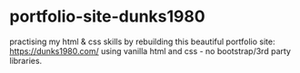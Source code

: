 # portfolio-site-dunks1980

practising my html & css skills 
by rebuilding this beautiful portfolio site: https://dunks1980.com/
using vanilla html and css - no bootstrap/3rd party libraries.